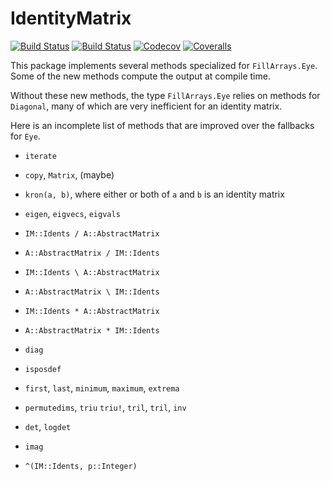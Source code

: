 # IdentityMatrix

[![Build Status](https://travis-ci.com/jlapeyre/IdentityMatrix.jl.svg?branch=master)](https://travis-ci.com/jlapeyre/IdentityMatrix.jl)
[![Build Status](https://ci.appveyor.com/api/projects/status/github/jlapeyre/IdentityMatrix.jl?svg=true)](https://ci.appveyor.com/project/jlapeyre/IdentityMatrix-jl)
[![Codecov](https://codecov.io/gh/jlapeyre/IdentityMatrix.jl/branch/master/graph/badge.svg)](https://codecov.io/gh/jlapeyre/IdentityMatrix.jl)
[![Coveralls](https://coveralls.io/repos/github/jlapeyre/IdentityMatrix.jl/badge.svg?branch=master)](https://coveralls.io/github/jlapeyre/IdentityMatrix.jl?branch=master)

This package implements several methods specialized for `FillArrays.Eye`.
Some of the new methods compute the output at compile time.

Without these new methods, the type `FillArrays.Eye` relies on methods for `Diagonal`,
many of which are very inefficient for an identity matrix.

Here is an incomplete list of methods that are improved over the fallbacks for `Eye`.

* `iterate`

* `copy`, `Matrix`, (maybe)

* `kron(a, b)`, where either or both of `a` and `b` is an identity matrix

* `eigen`, `eigvecs`, `eigvals`

* `IM::Idents / A::AbstractMatrix`

* `A::AbstractMatrix / IM::Idents`

* `IM::Idents \ A::AbstractMatrix`

* `A::AbstractMatrix \ IM::Idents`

* `IM::Idents * A::AbstractMatrix`

* `A::AbstractMatrix * IM::Idents`

* `diag`

* `isposdef`

* `first`, `last`, `minimum`, `maximum`, `extrema`

* `permutedims`, `triu` `triu!`, `tril`,  `tril`, `inv`

* `det`, `logdet`

* `imag`

* `^(IM::Idents, p::Integer)`
